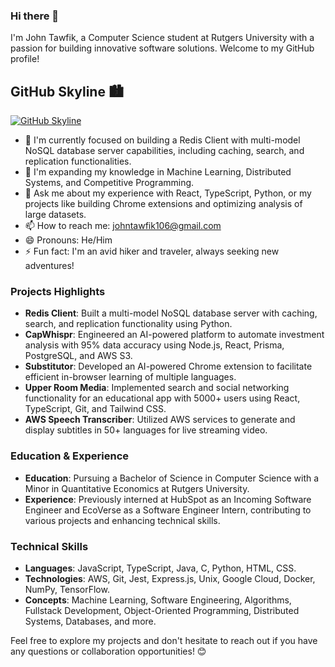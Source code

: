 ### Hi there 👋

I'm John Tawfik, a Computer Science student at Rutgers University with a passion for building innovative software solutions. Welcome to my GitHub profile!

## GitHub Skyline 🏙️

[![GitHub Skyline](https://github.com/johntawfik/johntawfik/assets/94028535/6b60f344-5818-4460-ad1b-fb02f991c871)](https://github.com/johntawfik)

- 🔭 I'm currently focused on building a Redis Client with multi-model NoSQL database server capabilities, including caching, search, and replication functionalities.
- 🌱 I'm expanding my knowledge in Machine Learning, Distributed Systems, and Competitive Programming.
- 💬 Ask me about my experience with React, TypeScript, Python, or my projects like building Chrome extensions and optimizing analysis of large datasets.
- 📫 How to reach me: johntawfik106@gmail.com
- 😄 Pronouns: He/Him
- ⚡ Fun fact: I'm an avid hiker and traveler, always seeking new adventures!

### Projects Highlights

- **Redis Client**: Built a multi-model NoSQL database server with caching, search, and replication functionality using Python.
- **CapWhispr**: Engineered an AI-powered platform to automate investment analysis with 95% data accuracy using Node.js, React, Prisma, PostgreSQL, and AWS S3.
- **Substitutor**: Developed an AI-powered Chrome extension to facilitate efficient in-browser learning of multiple languages.
- **Upper Room Media**: Implemented search and social networking functionality for an educational app with 5000+ users using React, TypeScript, Git, and Tailwind CSS.
- **AWS Speech Transcriber**: Utilized AWS services to generate and display subtitles in 50+ languages for live streaming video.

### Education & Experience

- **Education**: Pursuing a Bachelor of Science in Computer Science with a Minor in Quantitative Economics at Rutgers University.
- **Experience**: Previously interned at HubSpot as an Incoming Software Engineer and EcoVerse as a Software Engineer Intern, contributing to various projects and enhancing technical skills.

### Technical Skills

- **Languages**: JavaScript, TypeScript, Java, C, Python, HTML, CSS.
- **Technologies**: AWS, Git, Jest, Express.js, Unix, Google Cloud, Docker, NumPy, TensorFlow.
- **Concepts**: Machine Learning, Software Engineering, Algorithms, Fullstack Development, Object-Oriented Programming, Distributed Systems, Databases, and more.

Feel free to explore my projects and don't hesitate to reach out if you have any questions or collaboration opportunities! 😊
